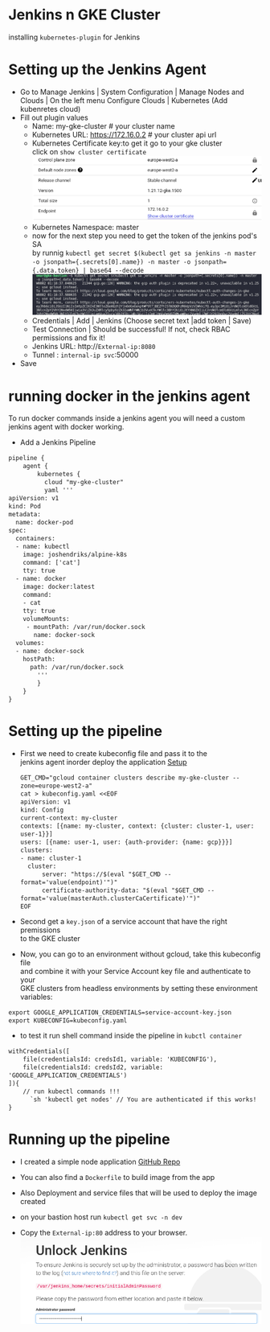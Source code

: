 # Jenkins n GKE Cluster

installing `kubernetes-plugin` for Jenkins

# Setting up the Jenkins Agent

- Go to Manage Jenkins | System Configuration | Manage Nodes and Clouds | On the left menu Configure Clouds
  | Kubernetes (Add kubenretes cloud)
- Fill out plugin values
  - Name: my-gke-cluster # your cluster name
  - Kubernetes URL: https://172.16.0.2 # your cluster api url <br />
  - Kubernetes Certificate key:to get it go to your gke cluster <br />
    click on `show cluster certificate`<br />
    ![](./images/cluster.png "cluster details")
  - Kubernetes Namespace: master
  - now for the next step you need to get the token of the jenkins pod's SA <br />
    by runnig `kubectl get secret $(kubectl get sa jenkins -n master -o jsonpath={.secrets[0].name}) -n master -o jsonpath={.data.token} | base64 --decode`
    ![](./images/token.png "token")
  - Credentials | Add | Jenkins (Choose secret text |add token | Save)
  - Test Connection | Should be successful! If not, check RBAC permissions and fix it!
  - Jenkins URL: http://`External-ip:8080`
  - Tunnel : `internal-ip svc`:50000
- Save

# running docker in the jenkins agent

To run docker commands inside a jenkins agent you will need a custom jenkins agent with docker working.

- Add a Jenkins Pipeline

```
pipeline {
    agent {
        kubernetes {
          cloud "my-gke-cluster"
          yaml '''
apiVersion: v1
kind: Pod
metadata:
  name: docker-pod
spec:
  containers:
  - name: kubectl
    image: joshendriks/alpine-k8s
    command: ['cat']
    tty: true
  - name: docker
    image: docker:latest
    command:
    - cat
    tty: true
    volumeMounts:
     - mountPath: /var/run/docker.sock
       name: docker-sock
  volumes:
  - name: docker-sock
    hostPath:
      path: /var/run/docker.sock
        '''
        }
    }
}
```


# Setting up the pipeline

- First we need to create kubeconfig file and pass it to the <br />
  jenkins agent inorder deploy the application [Setup](https://ahmet.im/blog/authenticating-to-gke-without-gcloud/)<br/>
  ```
  GET_CMD="gcloud container clusters describe my-gke-cluster --zone=europe-west2-a"
  cat > kubeconfig.yaml <<EOF
  apiVersion: v1
  kind: Config
  current-context: my-cluster
  contexts: [{name: my-cluster, context: {cluster: cluster-1, user: user-1}}]
  users: [{name: user-1, user: {auth-provider: {name: gcp}}}]
  clusters:
  - name: cluster-1
    cluster:
        server: "https://$(eval "$GET_CMD --format='value(endpoint)'")"
        certificate-authority-data: "$(eval "$GET_CMD --format='value(masterAuth.clusterCaCertificate)'")"
  EOF
  ```
- Second get a `key.json` of a service account that have the right premissions <br />
  to the GKE cluster


-  Now, you can go to an environment without gcloud, take this kubeconfig file <br />
   and combine it with your Service Account key file and authenticate to your <br /> 
   GKE clusters from headless environments by setting these environment variables:<br />

```
export GOOGLE_APPLICATION_CREDENTIALS=service-account-key.json
export KUBECONFIG=kubeconfig.yaml
```

- to test it run shell command inside the pipeline in `kubctl container`
```
withCredentials([
    file(credentialsId: credsId1, variable: 'KUBECONFIG'),
    file(credentialsId: credsId2, variable: 'GOOGLE_APPLICATION_CREDENTIALS')
]){
    // run kubectl commands !!!
      `sh 'kubectl get nodes' // You are authenticated if this works! 
}
```

# Running up the pipeline

- I created a simple node application [GitHub Repo](https://github.com/OmarSolimanDev/Simple-Nodejs-App.git)

- You can also find a `Dockerfile` to build image from the app

- Also Deployment and service files that will be used to deploy the image created

- on your bastion host run `kubectl get svc -n dev`

- Copy the  `External-ip:80` address to your browser.<br />
![](./images/browser.png "testing")